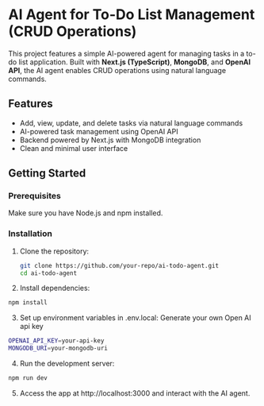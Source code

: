 # AI Agent for To-Do List Management (CRUD Operations)  

This project features a simple AI-powered agent for managing tasks in a to-do list application. Built with **Next.js (TypeScript)**, **MongoDB**, and **OpenAI API**, the AI agent enables CRUD operations using natural language commands.  

## Features  
- Add, view, update, and delete tasks via natural language commands  
- AI-powered task management using OpenAI API  
- Backend powered by Next.js with MongoDB integration  
- Clean and minimal user interface  

## Getting Started  

### Prerequisites  
Make sure you have Node.js and npm installed.  

### Installation  
1. Clone the repository:  
   ```bash
   git clone https://github.com/your-repo/ai-todo-agent.git  
   cd ai-todo-agent  
   ```
2. Install dependencies:
```bash
npm install
```

3. Set up environment variables in .env.local: Generate your own Open AI api key
```bash
OPENAI_API_KEY=your-api-key  
MONGODB_URI=your-mongodb-uri  
```
4. Run the development server:
```bash
npm run dev
```
5. Access the app at http://localhost:3000 and interact with the AI agent.


